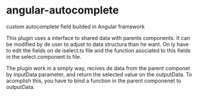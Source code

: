 # angular-autocomplete
custom autocomplete field builded in Angular framework


This plugin uses a interface to shared data with parents components. It can be modified by de user to adjust to data structura than he want. On 
ly have to edit the fields on de iselect.ts file and  the function asociated to this fields in the select.component.ts file.

The plugin work in a simply way, recives de data from the parent componet by inputData parameter, and return the selected value on the outputData. To acomplish this, you have to bind a function in the parent componenet to outputData.
